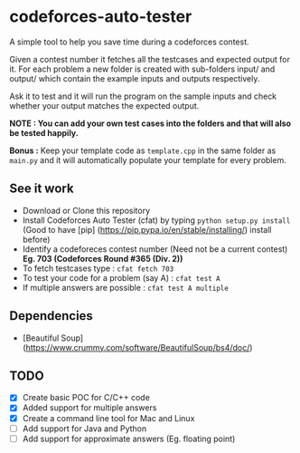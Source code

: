 # codeforces-auto-tester

A simple tool to help you save time during a codeforces contest.

Given a contest number it fetches all the testcases and expected output for it. For each problem a new folder is created with sub-folders input/ and output/ which contain the example inputs and outputs respectively.

Ask it to test and it will run the program on the sample inputs and check whether your output matches the expected output.

**NOTE : You can add your own test cases into the folders and that will also be tested happily.**

**Bonus :** Keep your template code as `template.cpp` in the same folder as `main.py` and it will automatically populate your template for every problem.

## See it work
- Download or Clone this repository
- Install Codeforces Auto Tester (cfat) by typing `python setup.py install` (Good to have [pip] (https://pip.pypa.io/en/stable/installing/) install before)
- Identify a codeforeces contest number (Need not be a current contest) **Eg. 703 (Codeforces Round #365 (Div. 2))**
- To fetch testcases type : `cfat fetch 703`
- To test your code for a problem (say A)  : `cfat test A`
- If multiple answers are possible : `cfat test A multiple`

## Dependencies
- [Beautiful Soup] (https://www.crummy.com/software/BeautifulSoup/bs4/doc/)

## TODO
- [x] Create basic POC for C/C++ code
- [x] Added support for multiple answers
- [x] Create a command line tool for Mac and Linux
- [ ] Add support for Java and Python
- [ ] Add support for approximate answers (Eg. floating point)
